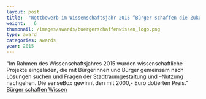 ```yaml
---
layout: post
title:  "Wettbewerb im Wissenschaftsjahr 2015 “Bürger schaffen die Zukunftsstadt”"
weight:   6
thumbnail: /images/awards/buergerschaffenwissen_logo.png
type: award
categories: awards
year: 2015
---
```

"Im Rahmen des Wissenschaftsjahres 2015 wurden wissenschaftliche Projekte eingeladen, die mit Bürgerinnen und Bürger gemeinsam nach Lösungen suchen und Fragen der Stadtraumgestaltung und –Nutzung nachgehen. Die senseBox gewinnt den mit 2000,- Euro dotierten Preis."
<br><a href="http://www.buergerschaffenwissen.de/mitmachen/wj-wettbewerb">Bürger schaffen Wissen</a>
